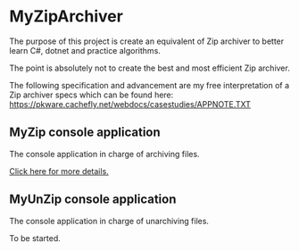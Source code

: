 # MyZipArchiver

The purpose of this project is create an equivalent of Zip archiver to better learn C#, dotnet and practice algorithms.

The point is absolutely not to create the best and most efficient Zip archiver.

The following specification and advancement are my free interpretation of a Zip archiver specs which can be found here: https://pkware.cachefly.net/webdocs/casestudies/APPNOTE.TXT

## MyZip console application

The console application in charge of archiving files.

[Click here for more details.](/MyZip)

## MyUnZip console application

The console application in charge of unarchiving files.

To be started.